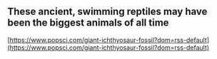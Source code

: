 ## These ancient, swimming reptiles may have been the biggest animals of all time
  
  [https://www.popsci.com/giant-ichthyosaur-fossil?dom=rss-default](https://www.popsci.com/giant-ichthyosaur-fossil?dom=rss-default)